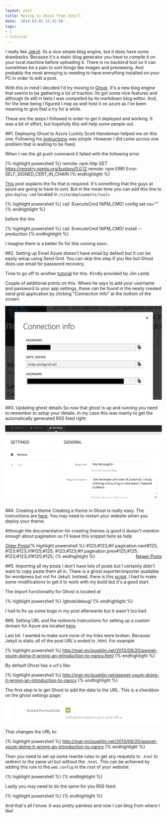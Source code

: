 ```yaml
---
layout: post
title: Moving to Ghost from Jekyll
date: '2014-03-01 12:32:50'
tags:
- c
- tutorial
---
```


I really like [Jekyll](). Its a nice simple blog engine, but it does have some drawbacks. Because it's a static blog generator you have to compile it on your local machine before uploading it. There is no backend tool so it can sometimes be a pain to sort things like images and previewing. And probably the most annoying is needing to have everything installed on your PC in order to edit a post.

With this in mind I decided I'd try moving to [Ghost](). It's a new blog engine that seems to be gathering a lot of traction. Its got some nice features and although its still in beta I was compelled by its markdown blog editor. And, for the time being I figured I may as well host it on azure as I've been meaning to give that a try for a while.

These are the steps I followed in order to get it deployed and working. It was a bit of effort, but hopefully this will help some people out.

##1. Deploying Ghost to Azure
Luckily Scott Hansleman helped me on this one. Following his [instructions](http://www.hanselman.com/blog/HowToInstallTheNodejsGhostBloggingSoftwareOnAzureWebsites.aspx) was simple. However I did come across one problem that is waiting to be fixed. 

When I ran the git push command it failed with the following error

{% highlight powershell %}
remote: npm http GET https://registry.npmjs.org/busboy/0.0.12
remote: npm ERR! Error: SELF_SIGNED_CERT_IN_CHAIN
{% endhighlight %}

[This](http://blog.npmjs.org/post/78085451721/npms-self-signed-certificate-is-no-more) post explains the fix that is required. It's something that the guys at azure are going to have to sort. But in the mean time you can add this line to you `deploy.cmd` located in `/site/deployments/tools`

{% highlight powershell %}
call :ExecuteCmd !NPM_CMD! config set ca=""
{% endhighlight %} 

before the line

{% highlight powershell %}
call :ExecuteCmd !NPM_CMD! install --production
{% endhighlight %}

I imagine there is a better fix for this coming soon.

##2. Setting up Email
Azure doesn't have email by default but It can be easily setup using Send Grid. You can skip this step if you like but Ghost does use email for password recovery.

Time to go off to another [tutorial](http://jflamb.com/configuring-ghost-to-send-email-on-azure/) for this. Kindly provided by Jim Lamb. 

Couple of additional points on this. Where he says to add your username and password to your app settings, these can be found in the newly created send grid application by clicking "Connection Info" at the bottom of the screen

![connection info](/content/images/2014/Apr/connection_info.png)

##3. Updating ghost details
So now that ghost is up and running you need to remember to setup your details. In my case this was mainly to get the automatically generated RSS feed right:

![ghost settings](/content/images/2014/Apr/ghost_settings.png)

##4. Creating a theme
Creating a theme in Ghost is really easy. The instructions are [here](http://docs.ghost.org/themes/). You may need to restart your website when you deploy your theme.

Although the documentation for creating themes is good it doesn't mention enough about pagination so I'll leave this snippet here as help

{% highlight powershell %}
#123;#123;#if pagination.next#125;
	<a class="prev" href="/page/#123;#123;pagination.next#125;#125;" style="float:left;">Older Posts</a>
#123;#123;/if#125;#125;
#123;#123;#if pagination.prev#125;#125;
	<a class="next" href="/page/#123;#123;pagination.prev#125;#125;" style="float:right;">Newer Posts</a>
#123;#123;/if#125;#125;
{% endhighlight %}

##5. Importing all my posts
I don't have lots of posts but I certainly didn't want to copy paste them all in. There is a ghost exporter/importer available for wordpress but not for Jekyll. Instead, there is this [script](https://github.com/redwallhp/Jekyll-to-Ghost). I had to make some modifications to get it to work with my build but it's a good start.

The import functionality for Ghost is located at

{% highlight powershell %}
<your url>/ghost/debug/
{% endhighlight %}

I had to fix up some bugs in my post afterwards but it wasn't too bad.

##6. Setting URL and the redirects
Instructions for setting up a custom domain for Azure are located [here](http://www.windowsazure.com/en-us/documentation/articles/cloud-services-custom-domain-name/).

Last bit. I wanted to make sure none of my links were broken. Because Jekyll is static all of the post URL's ended in .html. For example 

{% highlight powershell %}
http://mat-mcloughlin.net/2013/08/20/aspnet-youre-doing-it-wrong-an-introduction-to-nancy.html
{% endhighlight %}

By default Ghost has a url's like:

{% highlight powershell %}
http://mat-mcloughlin.net/aspnet-youre-doing-it-wrong-an-introduction-to-nancy
{% endhighlight %}

The first step is to get Ghost to add the date to the URL. This is a checkbox on the ghost settings page:

![ghost permalink](/content/images/2014/Apr/dated_permalinks.png)

That changes the URL to:

{% highlight powershell %}
http://mat-mcloughlin.net/2013/08/20/aspnet-youre-doing-it-wrong-an-introduction-to-nancy
{% endhighlight %}

Then you need to set up some rewrite rules to get any requests to `.html` to redirect to the same url but without the `.html`. This can be achieved by adding this rule to the `web.config` in the root of your website:

{% highlight powershell %}
<rule name="extensionless" stopProcessing="true">
	<match url="(.*)\.html/$" />
    <action type="Redirect" url="#123;ToLower:#123;R:1#125;#125;" redirectType="Permanent" />
</rule>
{% endhighlight %}

Lastly you may need to do the same for you RSS feed:

{% highlight powershell %}
<rule name="rss" stopProcessing="true">
    <match url="rss.xml" />
    <action type="Redirect" url="rss" redirectType="Permanent" />
</rule>
{% endhighlight %}

And that's all I know. It was pretty painless and now I can blog from where I like!
